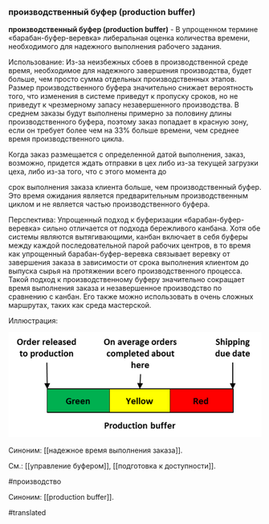 ### производственный буфер (production buffer)

**производственный буфер (production buffer)** - В упрощенном термине «барабан-буфер-веревка» либеральная оценка количества времени, необходимого для надежного выполнения рабочего задания.

Использование: Из-за неизбежных сбоев в производственной среде время, необходимое для надежного завершения производства, будет больше, чем просто сумма отдельных производственных этапов. Размер производственного буфера значительно снижает вероятность того, что изменения в системе приведут к пропуску сроков, но не приведут к чрезмерному запасу незавершенного производства. В среднем заказы будут выполнены примерно за половину длины производственного буфера, поэтому заказ попадает в красную зону, если он требует более чем на 33% больше времени, чем среднее время производственного цикла.

Когда заказ размещается с определенной датой выполнения, заказ, возможно, придется ждать отправки в цех либо из-за текущей загрузки цеха, либо из-за того, что с этого момента до

срок выполнения заказа клиента больше, чем производственный буфер. Это время ожидания является предварительным производственным циклом и не является частью производственного буфера.

Перспектива: Упрощенный подход к буферизации «барабан-буфер-веревка» сильно отличается от подхода бережливого канбана. Хотя обе системы являются вытягивающими, канбан включает в себя буферы между каждой последовательной парой рабочих центров, в то время как упрощенный барабан-буфер-веревка связывает веревку от завершения заказа в зависимости от срока выполнения клиентом до выпуска сырья на протяжении всего производственного процесса. Такой подход к производственному буферу значительно сокращает время выполнения заказа и незавершенное производство по сравнению с канбан. Его также можно использовать в очень сложных маршрутах, таких как среда мастерской.

Иллюстрация:

![](images/image37.png)

Синоним: [[надежное время выполнения заказа]].

См.: [[управление буфером]], [[подготовка к доступности]].

#производство

Синоним: [[production buffer]].

#translated
